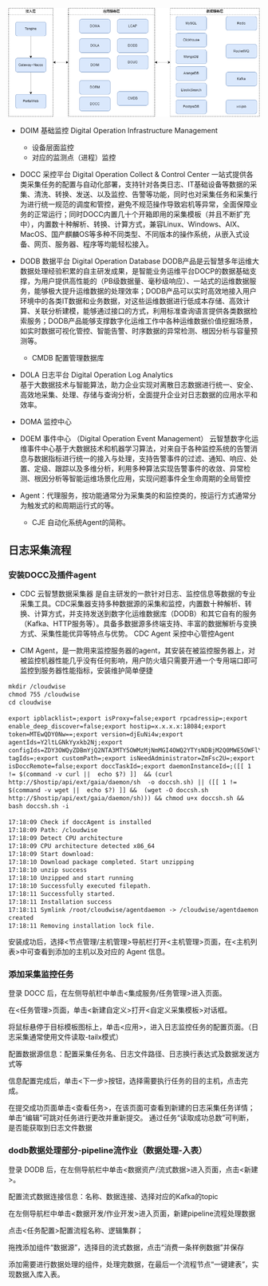 ![](/docs/docs_image/software/project_manage/monitor/cloudwise.png)

+ DOIM 基础监控 Digital Operation Infrastructure Management
    - 设备层面监控 
    - 对应的监测点（进程）监控
+ DOCC 采控平台 Digital Operation Collect & Control Center
    一站式提供各类采集任务的配置与自动化部署，支持针对各类日志、IT基础设备等数据的采集、清洗、转换、发送、以及监控、告警等功能，同时也对采集任务和采集行为进行统一规范的调度和管控，避免不规范操作导致宕机等异常，全面保障业务的正常运行；同时DOCC内置几十个开箱即用的采集模板（并且不断扩充中），内置数十种解析、转换、计算方式，兼容Linux、Windows、AIX、MacOS、国产麒麟OS等多种不同类型、不同版本的操作系统，从嵌入式设备、网页、服务器、程序等均能轻松接入。
+ DODB 数据平台 Digital Operation Database
    DODB产品是云智慧多年运维大数据处理经验积累的自主研发成果，是智能业务运维平台DOCP的数据基础支撑，为用户提供高性能的（PB级数据量、毫秒级响应）、一站式的运维数据服务，能够极大提升运维数据的处理效率；DODB产品可以实时高效地接入用户环境中的各类IT数据和业务数据，对这些运维数据进行低成本存储、高效计算、关联分析建模，能够通过接口的方式，利用标准查询语言提供各类数据检索服务；DODB产品能够支撑数字化运维工作中各种运维数据价值挖掘场景，如实时数据可视化管控、智能告警、时序数据的异常检测、根因分析与容量预测等。
    - CMDB 配置管理数据库
+ DOLA 日志平台 Digital Operation Log Analytics 	
    基于大数据技术与智能算法，助力企业实现对离散日志数据进行统一、安全、高效地采集、处理、存储与查询分析，全面提升企业对日志数据的应用水平和效率。        
+ DOMA 监控中心 
+ DOEM 事件中心 （Digital Operation Event Management）
    云智慧数字化运维事件中心基于大数据技术和机器学习算法，对来自于各种监控系统的告警消息与数据指标进行统一的接入与处理，支持告警事件的过滤、通知、响应、处置、定级、跟踪以及多维分析，利用多种算法实现告警事件的收敛、异常检测、根因分析等智能运维场景化应用，实现问题事件全生命周期的全局管控

+ Agent：代理服务，按功能通常分为采集类的和监控类的，按运行方式通常分为触发式的和周期运行式的等。
    - CJE 自动化系统Agent的简称。

## 日志采集流程
### 安装DOCC及插件agent


+ CDC 云智慧数据采集器
是自主研发的一款针对日志、监控信息等数据的专业采集工具。CDC采集器支持多种数据源的采集和监控，内置数十种解析、转换、计算方式，并支持发送到数字化运维数据库（DODB）和其它自有的服务（Kafka、HTTP服务等）。具备多数据源多终端支持、丰富的数据解析与变换方式、采集性能优异等特点与优势。
CDC Agent 采控中心管控Agent

+ CIM Agent，是一款用来监控服务器的agent，其安装在被监控服务器上，对被监控机器性能几乎没有任何影响，用户防火墙只需要开通一个专用端口即可监控到服务器性能指标，安装维护简单便捷

```
mkdir /cloudwise
chmod 755 /cloudwise 
cd cloudwise

export ipblacklist=;export isProxy=false;export rpcadressip=;export enable_deep_discover=false;export hostip=x.x.x.x:18084;export token=MTEwQDY0Nw==;export version=djEuNi4w;export agentIds=Y2ltLGNkYyxkb2Nj;export configIds=ZDY3OWQyZDBmYjQ2NTA3MTY5OWMzMjNmMGI4OWQ2YTYsNDBjM2Q0MWE5OWFlYTJlMmQ1ZTk4NGJlNDIyMDcxYzQsODM0OTFhMGIzMjAyOGFkZjEyNWI4NmZkODVlMmJiMjU=;export tagIds=;export customPath=;export isNeedAdministrator=ZmFsc2U=;export isDoccRemote=false;export doccTaskId=;export daemonInstanceId=;([[ 1 != $(command -v curl ||  echo $?) ]]  && (curl http://$hostip/api/ext/gaia/daemon/sh  -o doccsh.sh) || ([[ 1 != $(command -v wget ||  echo $?) ]] &&  (wget -O doccsh.sh http://$hostip/api/ext/gaia/daemon/sh))) && chmod u+x doccsh.sh && bash doccsh.sh -i

17:18:09 Check if doccAgent is installed
17:18:09 Path: /cloudwise
17:18:09 Detect CPU architecture
17:18:09 CPU architecture detected x86_64
17:18:09 Start download:
17:18:10 Download package completed. Start unzipping
17:18:10 unzip success
17:18:10 Unzipped and start running
17:18:10 Successfully executed filepath.
17:18:11 Successfully started.
17:18:11 Installation success
17:18:11 Symlink /root/cloudwise/agentdaemon -> /cloudwise/agentdaemon created
17:18:11 Removing installation lock file.
```

安装成功后，选择<节点管理/主机管理>导航栏打开<主机管理>页面，在<主机列表>中可查看到添加的主机以及对应的 Agent 信息。

### 添加采集监控任务

登录 DOCC 后，在左侧导航栏中单击<集成服务/任务管理>进入页面。

在<任务管理>页面，单击<新建自定义>打开<自定义采集模板>对话框。 

将鼠标悬停于目标模板图标上，单击<应用>，进入日志监控任务的配置页面。（日志采集通常使用文件读取-tailx模式）

配置数据源信息：配置采集任务名、日志文件路径、日志换行表达式及数据发送方式等

信息配置完成后，单击<下一步>按钮，选择需要执行任务的目的主机，点击完成。

在提交成功页面单击<查看任务>，在该页面可查看到新建的日志采集任务详情；单击“编辑”可跳对任务进行更改并重新提交。
通过任务“读取成功总数”可判断，是否能获取到日志文件数据

### dodb数据处理部分-pipeline流作业（数据处理-入表）

登录 DODB 后，在左侧导航栏中单击<数据资产/流式数据>进入页面，点击<新建>。

配置流式数据连接信息：名称、数据连接、选择对应的Kafka的topic

在左侧导航栏中单击<数据开发/作业开发>进入页面，新建pipeline流程处理数据

点击<任务配置>配置流程名称、逻辑集群；

拖拽添加组件“数据源”，选择目的流式数据，点击“消费一条样例数据”并保存

添加需要进行数据处理的组件，处理完数据，在最后一个流程节点“一键建表”，实现数据入库入表。
